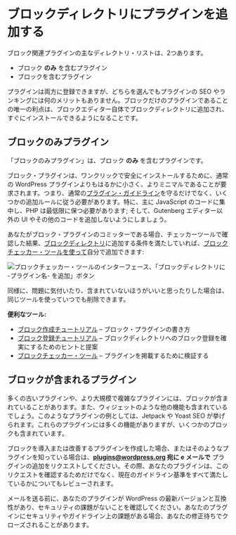 <!--
# Add Your Plugin to the Block Directory
-->

# ブロックディレクトリにプラグインを追加する

<!--
There are two main directory listings of block related plugins.
-->

ブロック関連プラグインの主なディレクトリ・リストは、2つあります。

<!--
- Plugins that are **only** blocks
- Plugins that contain blocks
-->

- ブロック **のみ** を含むプラグイン
- ブロックを含むプラグイン

<!--
A plugin can be listed in both, however there will be no benefit to your plugin SEO or ranking due to either. The only benefit to being a plugin that is only a block is that you gain the ability to be added to the Block Directory in the Block Editor itself, for immediate installation.
-->

プラグインは両方に登録できますが、どちらを選んでもプラグインの SEO やランキングには何のメリットもありません。ブロックだけのプラグインであることの唯一の利点は、ブロックエディター自体でブロックディレクトリに追加され、すぐにインストールできるようになることです。

<!--
## Block Only Plugins
-->

## ブロックのみプラグイン

<!--
Block Only plugins are plugins that **only** contain blocks.
-->

「ブロックのみプラグイン」は、ブロック **のみ** を含むプラグインです。

<!--
Block Plugins are required to be much smaller and more minimalist than a regular WordPress plugin in order to be safely installed with a single click. That means as well as keeping to the regular [plugin guidelines](https://developer.wordpress.org/plugins/wordpress-org/detailed-plugin-guidelines/) you’ll also need to follow some additional rules. In particular, you should stick to mostly JavaScript code and keep PHP to the bare minimum; and not add any UI or other code outside of the Gutenberg editor.
-->

ブロック・プラグインは、ワンクリックで安全にインストールするために、通常の WordPress プラグインよりもはるかに小さく、よりミニマルであることが要求されます。つまり、通常の[プラグイン・ガイドライン](https://developer.wordpress.org/plugins/wordpress-org/detailed-plugin-guidelines/)を守るだけでなく、いくつかの追加ルールに従う必要があります。特に、主に JavaScript のコードに集中し、PHP は最低限に保つ必要があります; そして、Gutenberg エディター以外の UI やその他のコードを追加しないようにしましょう。

<!--
If you’re a committer of a block plugin that does meet the criteria for adding it to the [Block Directory](https://wordpress.org/plugins/browse/block/) as confirmed by the Checker tool, you can then add it yourself [using the Block Checker tool](https://wordpress.org/plugins/developers/block-plugin-validator/):
-->

あなたがブロック・プラグインのコミッターである場合、チェッカーツールで確認した結果、[ブロックディレクトリ](https://ja.wordpress.org/plugins/browse/block/)に追加する条件を満たしていれば、[ブロックチェッカー・ツールを使って](https://ja.wordpress.org/plugins/developers/block-plugin-validator/)自分で追加できます:

<!--
![Block checker tool interface with a "Add Plugin Name to the Block Directory" button](https://i0.wp.com/developer.wordpress.org/files/2020/08/Screen-Shot-2020-07-10-at-1.29.25-pm.png?resize=1024%2C308&ssl=1)
-->

![ブロックチェッカー・ツールのインターフェース、「ブロックディレクトリに -プラグイン名- を追加」ボタン](https://i0.wp.com/developer.wordpress.org/files/2020/08/Screen-Shot-2020-07-10-at-1.29.25-pm.png?resize=1024%2C308&ssl=1)

<!--
Likewise you can remove it at any time using that same tool if you notice problems or would prefer it wasn’t included.
-->

同様に、問題に気付いたり、含まれていないほうがいいと思ったりした場合は、同じツールを使っていつでも削除できます。

<!--
**Helpful tools:**
-->

**便利なツール:**

<!--
- [Block Creation tutorial](https://github.com/WordPress/gutenberg/pull/22831/files?short_path=c4d2c28#diff-c4d2c286eac33acdc7571032a984e0ca) – how to write a block plugin
- [Block Submission tutorial](https://github.com/WordPress/gutenberg/pull/23545/files?short_path=555f1c3#diff-555f1c31856d86ed5ff0d492b5a127c1) – tips and suggestions for ensuring your block is ready for the Block Directory
- [Block Checker tool](https://make.wordpress.org/plugins/2020/07/11/you-can-now-add-your-own-plugins-to-the-block-directory/) – validate plugin for inclusion
-->

- [ブロック作成チュートリアル](https://github.com/WordPress/gutenberg/pull/22831/files?short_path=c4d2c28#diff-c4d2c286eac33acdc7571032a984e0ca) – ブロック・プラグインの書き方
- [ブロック登録チュートリアル](https://github.com/WordPress/gutenberg/pull/23545/files?short_path=555f1c3#diff-555f1c31856d86ed5ff0d492b5a127c1) – ブロックディレクトリへのブロック登録を確実にするためのヒントと提案
- [ブロックチェッカー・ツール](https://make.wordpress.org/plugins/2020/07/11/you-can-now-add-your-own-plugins-to-the-block-directory/) – プラグインを掲載するために検証する

<!--
## Plugins Containing Blocks
-->

## ブロックが含まれるプラグイン

<!--
Many older plugins, as well as larger and more complex plugins, may contain blocks. They also will contain other features, like widgets. An example of this sort of plugin would be Jetpack or Yoast SEO. While they have a large number of features, they also contain some blocks.
-->

多くの古いプラグインや、より大規模で複雑なプラグインには、ブロックが含まれていることがあります。また、ウィジェットのような他の機能も含まれているでしょう。このようなプラグインの例としては、Jetpack や Yoast SEO が挙げられます。これらのプラグインには多くの機能がありますが、いくつかのブロックも含まれています。

<!--
If you’ve written a plugin that introduces or improves blocks, or know of a plugin that does, **email us at [plugins@wordpress.org](mailto:plugins@wordpress.org)** and request your plugin be added. At that time, your plugin will be reviewed to confirm this request, but also to ensure you meet all current guideline standards.
-->

ブロックを導入または改善するプラグインを作成した場合、またはそのようなプラグインを知っている場合は、**[plugins@wordpress.org](mailto:plugins@wordpress.org) 宛に e メールで** プラグインの追加をリクエストしてください。その際、あなたのプラグインは、このリクエストを確認するためだけでなく、現在のガイドライン基準をすべて満たしているかについてもレビューされます。

<!--
Before you email, please make certain your plugin is compatible with the latest version of WordPress and that it is free from all security issues. If there are security or guideline issues in your plugin, it may be closed pending your corrections.
-->

メールを送る前に、あなたのプラグインが WordPress の最新バージョンと互換性があり、セキュリティの課題がないことを確認してください。あなたのプラグインにセキュリティやガイドライン上の課題がある場合、あなたの修正待ちでクローズされることがあります。
